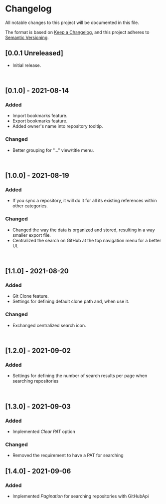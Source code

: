 # Changelog

All notable changes to this project will be documented in this file.

The format is based on [Keep a Changelog](https://keepachangelog.com/en/1.0.0/),
and this project adheres to [Semantic Versioning](https://semver.org/spec/v2.0.0.html).

## [0.0.1 Unreleased]

- Initial release.

<br>

## [0.1.0] - 2021-08-14
### Added

- Import bookmarks feature.
- Export bookmarks feature.
- Added owner's name into repository tooltip.

### Changed

- Better grouping for "..." view/title menu.

<br>

## [1.0.0] - 2021-08-19
### Added

- If you sync a repository, it will do it for all its existing references within other categories.

### Changed

- Changed the way the data is organized and stored, resulting in a way smaller export file.
- Centralized the search on GitHub at the top navigation menu for a better UI.

<br>

## [1.1.0] - 2021-08-20
### Added

- Git Clone feature.
- Settings for defining default clone path and, when use it.

### Changed

- Exchanged centralized search icon.

<br>

## [1.2.0] - 2021-09-02
### Added

- Settings for defining the number of search results per page when searching repositories

<br>

## [1.3.0] - 2021-09-03
### Added

- Implemented *Clear PAT* option

### Changed

- Removed the requirement to have a PAT for searching

## [1.4.0] - 2021-09-06
### Added

- Implemented *Pagination* for searching repositories with GitHubApi

